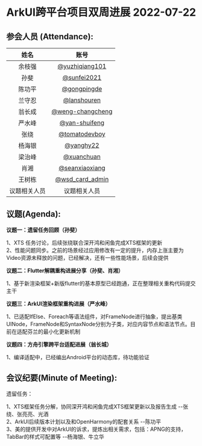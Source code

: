  # ArkUI跨平台项目双周进展 2022-07-22

 ## 参会人员 (Attendance):
| 姓名 | 账号   |
| :----: | :----: |
| 余枝强 | [@yuzhiqiang101](https://gitee.com/yuzhiqiang101) |
| 孙斐 | [@sunfei2021](https://gitee.com/sunfei2021) |
| 陈功平 | [@gongpingde](https://gitee.com/gongpingde) |
| 兰守忍 | [@lanshouren](https://gitee.com/lanshouren) |
| 翁长成 | [@weng-changcheng](https://gitee.com/weng-changcheng) |
| 严水峰 | [@yan-shuifeng](https://gitee.com/yan-shuifeng) |
| 张绕 | [@tomatodevboy](https://gitee.com/tomatodevboy) |
| 杨海银 | [@yanghy22](https://gitee.com/yanghy22) |
| 梁治峰 | [@xuanchuan](https://gitee.com/xuanchuan) |
| 肖湘 | [@seanxiaoxiang](https://gitee.com/seanxiaoxiang) |
| 王树栋 | [@wsd_card_admin](https://gitee.com/wsd_card_admin) |
| 议题相关人员 | 议题相关人员 |



 ## 议题(Agenda):

**议题一：遗留任务回顾（孙斐）**

1、XTS 任务讨论，后续张绕联合深开鸿和闲鱼完成XTS框架的更新<br>
2、性能问题同步。之前的场景经过应用修改有一定的提升，内存上涨主要为Video资源未释放的问题，已经解决，还有一些性能场景，后续会提供<br>

**议题二：Flutter解耦重构进展分享（孙斐、肖湘）**

1、基于新渲染框架+新版flutter的基本原型已经跑通，正在整理相关重构代码提交主干 <br>

**议题三：ArkUI渲染框架重构进展（严水峰）**

1、已适配IfElse、Foreach等语法组件，对FrameNode进行抽象，提出基类UINode，FrameNode和SyntaxNode分别为子类，对应内容节点和语法节点。目前在适配芬兰的最小化更新机制<br>

**议题四：方舟引擎跨平台适配进展（翁长城）**

1、编译适配中，已经编出Android平台的动态库，待功能验证 <br>


## 会议纪要(Minute of Meeting):

遗留任务：

1、XTS框架任务分解，协同深开鸿和闲鱼完成XTS框架更新以及报告生成 --张绕、张亮亮、光酒 <br>
2、ArkUI后续版本计划以及和OpenHarmony的配套关系  --陈功平<br>
3、美的提供开发中对ArkUI的诉求，提炼出相关需求，包括：APNG的支持，TabBar的样式可配置等  --杨海银、牛立华 <br>

